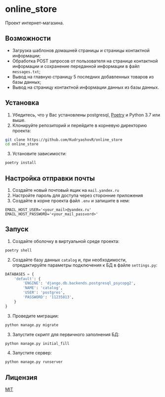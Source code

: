 # online_store

Проект интернет-магазина.

## Возможности

- Загрузка шаблонов домашней страницы и страницы контактной информации;
- Обработка POST запросов от пользователя на странице контактной информации и сохранение переданной информации в
  файл `messages.txt`;
- Вывод на главную страницу 5 последних добавленных товаров из базы данных;
- Вывод на страницу контактной информации данных из базы данных.

## Установка

1. Убедитесь, что у Вас установлены postgresql, [Poetry](https://python-poetry.org/docs/#installation) и Python 3.7 или
   выше.
2. Клонируйте репозиторий и перейдите в корневую директорию проекта:

```bash
git clone https://github.com/KudryashovR/online_store
cd online_store
```

3. Установите зависимости:

```bash
poetry install
```

## Настройка отправки почты

1. Создайте новый почтовый ящик на `mail.yandex.ru`
2. Настройте пароль для доступа через сторонние приложения
3. Создайте в корне проекта файл `.env` и запишите в нем:

```
EMAIL_HOST_USER='<your_mail>@yandex.ru'
EMAIL_HOST_PASSWORD='<your_mail_passvord>'
```

## Запуск

1. Создайте оболочку в виртуальной среде проекта:

```bash
poetry shell
```

2. Создайте базу данных `catalog` и, при необходимости, отредактируйте параметры подключения к БД в файле `settings.py`:

```python
DATABASES = {
    'default': {
        'ENGINE': 'django.db.backends.postgresql_psycopg2',
        'NAME': 'catalog',
        'USER': 'postgres',
        'PASSWORD': '11235813',
    }
}
```

3. Проведите миграции:

```bash
python manage.py migrate
```

3. Запустите скрипт для первичного заполнения БД:

```bash
python manage.py initial_fill
```

4. Запустите сервер:

```bash
python manage.py runserver
```

## Лицензия

[MIT](LICENSE)
